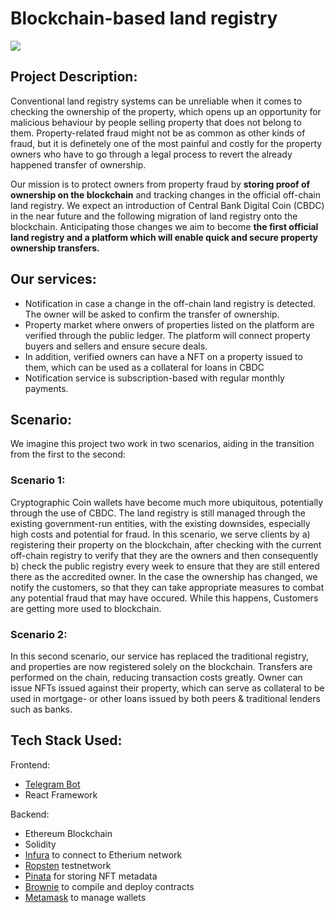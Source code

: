 # Blockchain-based land registry

<img src="https://img.shields.io/badge/Ethereum-20232A?style=for-the-badge&logo=ethereum&logoColor=white">

## Project Description:
Conventional land registry systems can be unreliable when it comes to checking the ownership of the property, which opens up an opportunity for malicious behaviour by people selling property that does not belong to them. Property-related fraud might not be as common as other kinds of fraud, but it is definetely one of the most painful and costly for the property owners who have to go through a legal process to revert the already happened transfer of ownership.  

Our mission is to protect owners from property fraud by **storing proof of ownership on the blockchain** and tracking changes in the official off-chain land registry. We expect an introduction of Central Bank Digital Coin (CBDC) in the near future and the following migration of land registry onto the blockchain. Anticipating those changes we aim to become **the first official land registry and a platform which will enable quick and secure property ownership transfers.**

## Our services:
* Notification in case a change in the off-chain land registry is detected. The owner will be asked to confirm the transfer of ownership. 
* Property market where onwers of properties listed on the platform are verified through the public ledger. The platform will connect property buyers and sellers and ensure secure deals.
* In addition, verified owners can have a NFT on a property issued to them, which can be used as a collateral for loans in CBDC
* Notification service is subscription-based with regular monthly payments.

## Scenario:
We imagine this project two work in two scenarios, aiding in the transition from the first to the second: 

### Scenario 1: 
Cryptographic Coin wallets have become much more ubiquitous, potentially through the use of CBDC. The land registry is still managed through the existing government-run entities, with the existing downsides, especially high costs and potential for fraud. In this scenario, we serve clients by a) registering their property on the blockchain, after checking with the current off-chain registry to verify that they are the owners and then consequently b) check the public registry every week to ensure that they are still entered there as the accredited owner. In the case the ownership has changed, we notify the customers, so that they can take appropriate measures to combat any potential fraud that may have occured. While this happens, Customers are getting more used to blockchain.

### Scenario 2:
In this second scenario, our service has replaced the traditional registry, and properties are now registered solely on the blockchain. Transfers are performed on the chain, reducing transaction costs greatly. Owner can issue NFTs issued against their property, which can serve as collateral to be used in mortgage- or other loans issued by both peers & traditional lenders such as banks.


## Tech Stack Used:
Frontend:
* [Telegram Bot](https://t.me/LandReg_bot)
* React Framework

Backend:
* Ethereum Blockchain
* Solidity
* [Infura](https:https://infura.io) to connect to Etherium network
* [Ropsten](https://faucet.ropsten.be/) testnetwork
* [Pinata](https://app.pinata.cloud/) for storing NFT metadata
* [Brownie](https://eth-brownie.readthedocs.io/en/stable/toctree.html) to compile and deploy contracts
* [Metamask](https://metamask.io/index.html) to manage wallets
